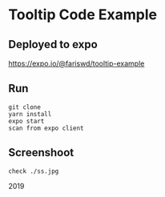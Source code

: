 # Tooltip Code Example

## Deployed to expo
https://expo.io/@fariswd/tooltip-example

## Run
```
git clone
yarn install
expo start
scan from expo client
```

## Screenshoot
```
check ./ss.jpg
```

2019

